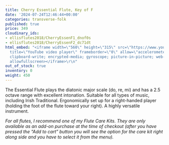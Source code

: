 ```yaml
---
title: Cherry Essential Flute, Key of F
date: '2024-07-24T12:46:44+00:00'
categories: transverse-folk
published: true
price: 349
cloudinary_ids:
- ellisflutes2018/CherryEssenF1_dnof0s
- ellisflutes2018/CherryEssenF2_dc71dt
html_embed: "<iframe width=\"560\" height=\"315\" src=\"https://www.youtube.com/embed/SpD1Om16E-c?si=HRMJnCvnAPHfdWyV\"
  title=\"YouTube video player\" frameborder=\"0\" allow=\"accelerometer; autoplay;
  clipboard-write; encrypted-media; gyroscope; picture-in-picture; web-share\" referrerpolicy=\"strict-origin-when-cross-origin\"
  allowfullscreen></iframe>\r\n"
out_of_stock: true
inventory: 0
weight: 450
---
```


The Essential Flute plays the diatonic major scale (do, re, mi) and has a 2.5 octave range with excellent intonation.  Suitable for all types of music, including Irish Traditional.  Ergonomically set up for a right-handed player (holding the foot of the flute toward your right).  A highly versatile instrument.

*For all flutes, I recommend one of my Flute Care Kits. They are only available as an add-on purchase at the time of checkout (after you have pressed the “Add to cart” button you will see the option for the care kit right along side and you have to select it from the menu).*
